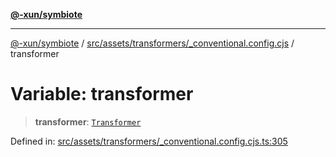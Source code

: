 [**@-xun/symbiote**](../../../../../README.md)

***

[@-xun/symbiote](../../../../../README.md) / [src/assets/transformers/\_conventional.config.cjs](../README.md) / transformer

# Variable: transformer

> **transformer**: [`Transformer`](../../../type-aliases/Transformer.md)

Defined in: [src/assets/transformers/\_conventional.config.cjs.ts:305](https://github.com/Xunnamius/symbiote/blob/0a3ecc9e8bdf9588a85b031431b4261e563bc762/src/assets/transformers/_conventional.config.cjs.ts#L305)
